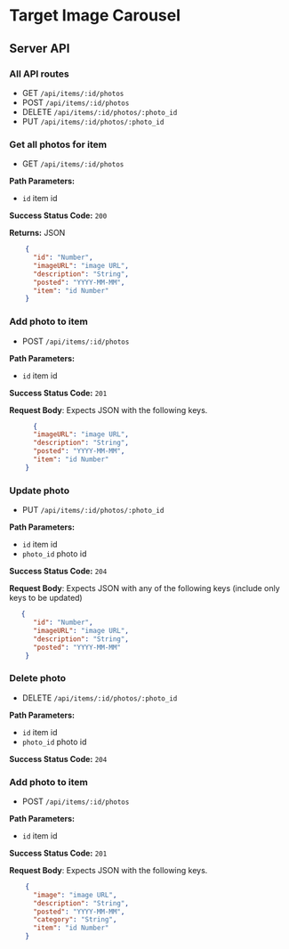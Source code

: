 # Target Image Carousel

## Server API
### All API routes
  * GET `/api/items/:id/photos`
  * POST `/api/items/:id/photos`
  * DELETE `/api/items/:id/photos/:photo_id`
  * PUT `/api/items/:id/photos/:photo_id`

### Get all photos for item
  * GET `/api/items/:id/photos`

**Path Parameters:**
  * `id` item id

**Success Status Code:** `200`

**Returns:** JSON

```json
    {
      "id": "Number",
      "imageURL": "image URL",
      "description": "String",
      "posted": "YYYY-MM-MM",
      "item": "id Number"
    }
```

### Add photo to item
  * POST `/api/items/:id/photos`

**Path Parameters:**
  * `id` item id

**Success Status Code:** `201`

**Request Body**: Expects JSON with the following keys.

```json
      {
      "imageURL": "image URL",
      "description": "String",
      "posted": "YYYY-MM-MM",
      "item": "id Number"
    }
```

### Update photo
  * PUT `/api/items/:id/photos/:photo_id`

**Path Parameters:**
  * `id` item id
  * `photo_id` photo id

**Success Status Code:** `204`

**Request Body**: Expects JSON with any of the following keys (include only keys to be updated)

```json
   {
      "id": "Number",
      "imageURL": "image URL",
      "description": "String",
      "posted": "YYYY-MM-MM"
    }
```

### Delete photo
  * DELETE `/api/items/:id/photos/:photo_id`

**Path Parameters:**
  * `id` item id
  * `photo_id` photo id

**Success Status Code:** `204`

### Add photo to item
  * POST `/api/items/:id/photos`

**Path Parameters:**

  * `id` item id

**Success Status Code:** `201`

**Request Body**: Expects JSON with the following keys.

```json
    {
      "image": "image URL",
      "description": "String",
      "posted": "YYYY-MM-MM",
      "category": "String",
      "item": "id Number"
    }
```